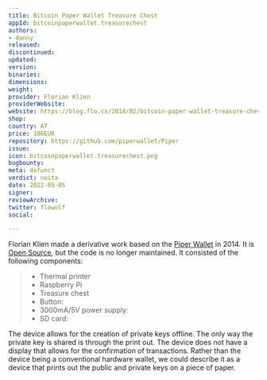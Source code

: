 ```yaml
---
title: Bitcoin Paper Wallet Treasure Chest
appId: bitcoinpaperwallet.treasurechest
authors:
- danny
released: 
discontinued: 
updated: 
version: 
binaries: 
dimensions: 
weight: 
provider: Florian Klien
providerWebsite: 
website: https://blog.flo.cx/2014/02/bitcoin-paper-wallet-treasure-chest/
shop: 
country: AT
price: 106EUR
repository: https://github.com/piperwallet/Piper
issue: 
icon: bitcoinpaperwallet.treasurechest.png
bugbounty: 
meta: defunct
verdict: noita
date: 2022-05-05
signer: 
reviewArchive: 
twitter: flowolf
social: 

---
```


Florian Klien made a derivative work based on the [Piper Wallet](https://web.archive.org/web/20160309032223/http://cryptographi.com/) in 2014. It is [Open Source](https://github.com/piperwallet/Piper), but the code is no longer maintained. It consisted of the following components: 

> - Thermal printer
> - Raspberry Pi
> - Treasure chest
> - Button: 
> - 3000mA/5V power supply: 
> - SD card: 

The device allows for the creation of private keys offline. The only way the private key is shared is through the print out. The device does not have a display that allows for the confirmation of transactions. Rather than the device being a conventional hardware wallet, we could describe it as a device that prints out the public and private keys on a piece of paper.








